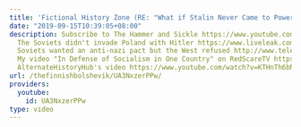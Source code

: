 ```yaml
---
title: 'Fictional History Zone (RE: "What if Stalin Never Came to Power?") ft. ☭'
date: "2019-09-15T10:39:05+08:00"
description: Subscribe to The Hammer and Sickle https://www.youtube.com/channel/UCAOU2ZMxUTJYzOganZqgJkQ
  The Soviets didn't invade Poland with Hitler https://www.liveleak.com/view?t=CgEVt_1552131188&theme_id=0
  Soviets wanted an anti-nazi pact but the West refused http://www.telegraph.co.uk/news/worldnews/europe/russia/3223834/Stalin-planned-to-send-a-million-troops-to-stop-Hitler-if-Britain-and-France-agreed-pact.html
  My video "In Defense of Socialism in One Country" on RedScareTV https://www.youtube.com/watch?v=hCvyjA-7Dps
  AlternateHistoryHub's video https://www.youtube.com/watch?v=KTHnTh6bNwc&t=1s
url: /thefinnishbolshevik/UA3NxzerPPw/
providers:
  youtube:
    id: UA3NxzerPPw
type: video
---
```

